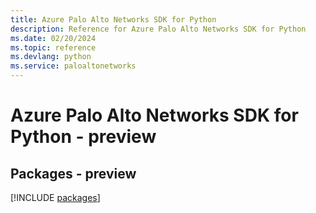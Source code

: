 ```yaml
---
title: Azure Palo Alto Networks SDK for Python
description: Reference for Azure Palo Alto Networks SDK for Python
ms.date: 02/20/2024
ms.topic: reference
ms.devlang: python
ms.service: paloaltonetworks
---
```

# Azure Palo Alto Networks SDK for Python - preview
## Packages - preview
[!INCLUDE [packages](palo-alto-networks-index.md)]